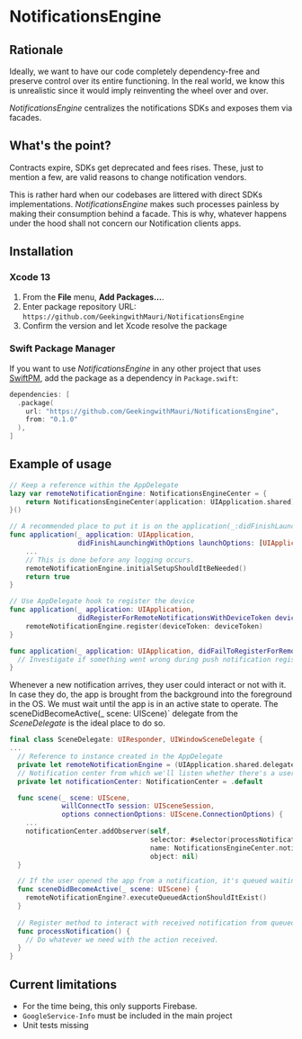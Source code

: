 # NotificationsEngine

## Rationale

Ideally, we want to have our code completely dependency-free and preserve control over its entire functioning. In the real world, we know this is unrealistic since it would imply reinventing the wheel over and over. 

_NotificationsEngine_ centralizes the notifications SDKs and exposes them via facades.

## What's the point?
Contracts expire, SDKs get deprecated and fees rises. These, just to mention a few, are valid reasons to change notification vendors. 

This is rather hard when our codebases are littered with direct SDKs implementations. _NotificationsEngine_ makes such processes painless by making their consumption behind a facade. This is why, whatever happens under the hood shall not concern our Notification clients apps.

## Installation 
### Xcode 13
 1. From the **File** menu, **Add Packages…**.
 2. Enter package repository URL: `https://github.com/GeekingwithMauri/NotificationsEngine`
 3. Confirm the version and let Xcode resolve the package

### Swift Package Manager

If you want to use _NotificationsEngine_ in any other project that uses [SwiftPM](https://swift.org/package-manager/), add the package as a dependency in `Package.swift`:

```swift
dependencies: [
  .package(
    url: "https://github.com/GeekingwithMauri/NotificationsEngine",
    from: "0.1.0"
  ),
]
```

## Example of usage

```swift
// Keep a reference within the AppDelegate
lazy var remoteNotificationEngine: NotificationsEngineCenter = {
    return NotificationsEngineCenter(application: UIApplication.shared)
}()

// A recommended place to put it is on the application(_:didFinishLaunchingWithOptions:)` due to some vendor's inner workings (such as Firebase init swizzling)
func application(_ application: UIApplication,
                 didFinishLaunchingWithOptions launchOptions: [UIApplication.LaunchOptionsKey: Any]?) -> Bool {
    ...
    // This is done before any logging occurs. 
    remoteNotificationEngine.initialSetupShouldItBeNeeded()
    return true
}

// Use AppDelegate hook to register the device
func application(_ application: UIApplication,
                 didRegisterForRemoteNotificationsWithDeviceToken deviceToken: Data) {
    remoteNotificationEngine.register(deviceToken: deviceToken)
}

func application(_ application: UIApplication, didFailToRegisterForRemoteNotificationsWithError error: Error) {
  // Investigate if something went wrong during push notification registration
}
```

Whenever a new notification arrives, they user could interact or not with it. In case they do, the app is brought from the background into the foreground in the OS. We must wait until the app is in an active state to operate. The sceneDidBecomeActive(_ scene: UIScene)` delegate from the _SceneDelegate_ is the ideal place to do so.

```swift
final class SceneDelegate: UIResponder, UIWindowSceneDelegate {
...
  // Reference to instance created in the AppDelegate
  private let remoteNotificationEngine = (UIApplication.shared.delegate as? AppDelegate)?.remoteNotificationEngine
  // Notification center from which we'll listen whether there's a user interaction queued
  private let notificationCenter: NotificationCenter = .default

  func scene(_ scene: UIScene,
             willConnectTo session: UISceneSession,
             options connectionOptions: UIScene.ConnectionOptions) {
    ...
    notificationCenter.addObserver(self,
                                   selector: #selector(processNotification),
                                   name: NotificationsEngineCenter.notificationReminder,
                                   object: nil)
  }

  // If the user opened the app from a notification, it's queued waiting to be executed.
  func sceneDidBecomeActive(_ scene: UIScene) {
    remoteNotificationEngine?.executeQueuedActionShouldItExist()
  }
  
  // Register method to interact with received notification from queued action
  func processNotification() {
    // Do whatever we need with the action received.
  }
}
```



## Current limitations
- For the time being, this only supports Firebase. 
- `GoogleService-Info` must be included in the main project
- Unit tests missing
